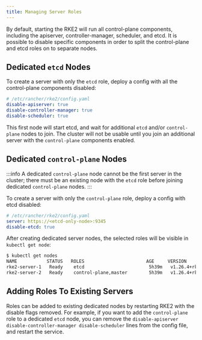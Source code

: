 ```yaml
---
title: Managing Server Roles
---
```


By default, starting the RKE2 will run all control-plane components, including the apiserver, controller-manager, scheduler, and etcd. It is possible to disable specific components in order to split the control-plane and etcd roles on to separate nodes.

## Dedicated `etcd` Nodes
To create a server with only the `etcd` role, deploy a config with all the control-plane components disabled:
```yaml
# /etc/rancher/rke2/config.yaml
disable-apiserver: true
disable-controller-manager: true
disable-scheduler: true
```

This first node will start etcd, and wait for additional `etcd` and/or `control-plane` nodes to join. The cluster will not be usable until you join an additional server with the `control-plane` components enabled.

## Dedicated `control-plane` Nodes
:::info
A dedicated `control-plane` node cannot be the first server in the cluster; there must be an existing node with the `etcd` role before joining dedicated `control-plane` nodes.
:::

To create a server with only the `control-plane` role, deploy a config with etcd disabled:
```yaml
# /etc/rancher/rke2/config.yaml
server: https://<etcd-only-node>:9345
disable-etcd: true
```

After creating dedicated server nodes, the selected roles will be visible in `kubectl get node`:
```bash
$ kubectl get nodes
NAME           STATUS   ROLES                       AGE     VERSION
rke2-server-1   Ready    etcd                        5h39m   v1.26.4+rke2r1
rke2-server-2   Ready    control-plane,master        5h39m   v1.26.4+rke2r1
```

## Adding Roles To Existing Servers

Roles can be added to existing dedicated nodes by restarting RKE2 with the disable flags removed. For example, if you want to add the `control-plane` role to a dedicated `etcd` node, you can remove the `disable-apiserver disable-controller-manager disable-scheduler` lines from the config file, and restart the service.
